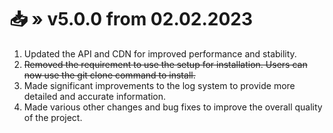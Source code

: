 [//]: # (Title: Changelog for v5.x.x - Stella Mod Docs)
[//]: # (Description: )
[//]: # (Tags: )
[//]: # (Canonical: /genshin-stella-mod/docs?page=changelog_v5)
[//]: # (Contributors: Sefinek)

# 📥 » v5.0.0 from 02.02.2023
1. Updated the API and CDN for improved performance and stability.
2. ~~Removed the requirement to use the setup for installation. Users can now use the git clone command to install.~~
3. Made significant improvements to the log system to provide more detailed and accurate information.
4. Made various other changes and bug fixes to improve the overall quality of the project.